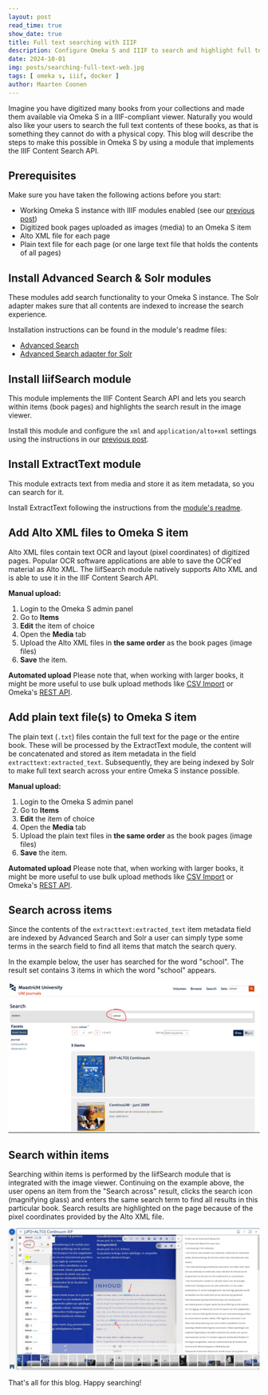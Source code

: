 ```yaml
---
layout: post
read_time: true
show_date: true
title: Full text searching with IIIF
description: Configure Omeka S and IIIF to search and highlight full texts extracted from images
date: 2024-10-01
img: posts/searching-full-text-web.jpg
tags: [ omeka s, iiif, docker ]
author: Maarten Coonen
---
```


Imagine you have digitized many books from your collections and made them available via Omeka S in a IIIF-compliant viewer. 
Naturally you would also like your users to search the full text contents of these books, as that is something they 
cannot do with a physical copy. This blog will describe the steps to make this possible in Omeka S by using a module 
that implements the IIIF Content Search API.

## Prerequisites
Make sure you have taken the following actions before you start:
- Working Omeka S instance with IIIF modules enabled (see our [previous post](./installing-iiif-with-omekas.html))
- Digitized book pages uploaded as images (media) to an Omeka S item
- Alto XML file for each page
- Plain text file for each page (or one large text file that holds the contents of all pages)

## Install Advanced Search & Solr modules
These modules add search functionality to your Omeka S instance. The Solr adapter makes sure that all contents are indexed
to increase the search experience.

Installation instructions can be found in the module's readme files:
- [Advanced Search](https://github.com/Daniel-KM/Omeka-S-module-AdvancedSearch/blob/master/README.md)
- [Advanced Search adapter for Solr](https://github.com/Daniel-KM/Omeka-S-module-SearchSolr/blob/master/README.md)

## Install IiifSearch module
This module implements the IIIF Content Search API and lets you search within items (book pages) and highlights the search
result in the image viewer. 

Install this module and configure the `xml` and `application/alto+xml` settings using the instructions in our
[previous post](./installing-iiif-with-omekas.html).

## Install ExtractText module
This module extracts text from media and store it as item metadata, so you can search for it.

Install ExtractText following the instructions from the [module's readme](https://github.com/omeka-s-modules/ExtractText/blob/master/README.md).

## Add Alto XML files to Omeka S item
Alto XML files contain text OCR and layout (pixel coordinates) of digitized pages. Popular OCR software applications are able to 
save the OCR'ed material as Alto XML. The IiifSearch module natively supports Alto XML and is able to use it in the IIIF
Content Search API.

**Manual upload:**
1. Login to the Omeka S admin panel
2. Go to **Items** 
3. **Edit** the item of choice
4. Open the **Media** tab
5. Upload the Alto XML files in **the same order** as the book pages (image files)
6. **Save** the item.

**Automated upload**
Please note that, when working with larger books, it might be more useful to use bulk upload methods like [CSV Import](https://omeka.org/s/docs/user-manual/modules/csvimport/)
or Omeka's [REST API](https://omeka.org/s/docs/developer/api/rest_api/).

## Add plain text file(s) to Omeka S item
The plain text (`.txt`) files contain the full text for the page or the entire book.
These will be processed by the ExtractText module, the content will be concatenated and stored as item metadata in the
field `extracttext:extracted_text`. Subsequently, they are being indexed by Solr to make full text search across your 
entire Omeka S instance possible.

**Manual upload:**
1. Login to the Omeka S admin panel
2. Go to **Items**
3. **Edit** the item of choice
4. Open the **Media** tab
5. Upload the plain text files in **the same order** as the book pages (image files)
6. **Save** the item.

**Automated upload**
Please note that, when working with larger books, it might be more useful to use bulk upload methods like [CSV Import](https://omeka.org/s/docs/user-manual/modules/csvimport/)
or Omeka's [REST API](https://omeka.org/s/docs/developer/api/rest_api/).

## Search across items
Since the contents of the `extracttext:extracted_text` item metadata field are indexed by Advanced Search and Solr a user
can simply type some terms in the search field to find all items that match the search query.

In the example below, the user has searched for the word "school". The result set contains 3 items in which the word "school" appears.

![Result Search Across items full text](assets/img/posts/iiifsearch-across-items-fulltext-web.png)

## Search within items
Searching within items is performed by the IiifSearch module that is integrated with the image viewer. Continuing on the
example above, the user opens an item from the "Search across" result, clicks the search icon (magnifying glass) and 
enters the same search term to find all results in this particular book. Search results are highlighted on the page 
because of the pixel coordinates provided by the Alto XML file. 

![Result Search within items](assets/img/posts/iiifsearch-hit-highlighting-web.jpg)


That's all for this blog. Happy searching!